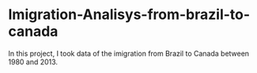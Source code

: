 # Imigration-Analisys-from-brazil-to-canada
In this project, I took data of the imigration from Brazil to Canada between 1980 and 2013. 
